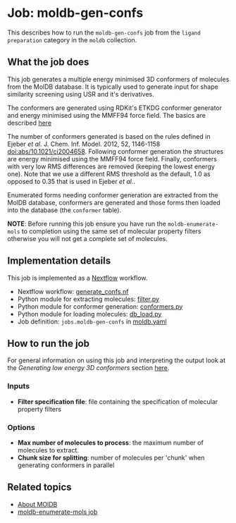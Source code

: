 # Job: moldb-gen-confs

This describes how to run the `moldb-gen-confs` job from the `ligand preparation` category in the `moldb` collection.

## What the job does

This job generates a multiple energy minimised 3D conformers of molecules from the MolDB database.
It is typically used to generate input for shape similarity screening using USR and it's derivatives.

The conformers are generated using RDKit's ETKDG conformer generator and energy minimised using the MMFF94 force field.
The basics are described [here](http://rdkit.org/docs/GettingStartedInPython.html#working-with-3d-molecules)

The number of conformers generated is based on the rules defined in Ejeber *et al.* J. Chem. Inf. Model. 2012, 52, 1146-1158
[doi:abs/10.1021/ci2004658](https://pubs.acs.org/doi/abs/10.1021/ci2004658).
Following conformer generation the structures are energy minimised using the MMFF94 force field. Finally, conformers with
very low RMS differences are removed (keeping the lowest energy one).  Note that we use a different RMS threshold as the
default, 1.0 as opposed to 0.35 that is used in Ejeber *et al.*.

Enumerated forms needing conformer generation are extracted from the MolDB database, conformers are generated and
those forms then loaded into the database (the `conformer` table).

**NOTE**: Before running this job ensure you have run the `moldb-enumerate-mols` to completion using the
same set of molecular property filters otherwise you will not get a complete set of molecules.

## Implementation details

This job is implemented as a [Nextflow](https://www.nextflow.io/) workflow.

* Nextflow workflow: [generate_confs.nf](/moldb/generate_confs.nf)
* Python module for extracting molecules: [filter.py](/moldb/filter.py)
* Python module for conformer generation: [conformers.py](/moldb/conformers.py)
* Python module for loading molecules: [db_load.py](/moldb/db_load.py)
* Job definition: `jobs.moldb-gen-confs` in [moldb.yaml](/data-manager/moldb.yaml)

## How to run the job

For general information on using this job and interpreting the output look at the *Generating low energy 3D conformers*
section [here](https://discourse.squonk.it/t/about-moldb/138).

### Inputs

* **Filter specification file**: file containing the specification of molecular property filters

### Options

* **Max number of molecules to process**: the maximum number of molecules to extract.
* **Chunk size for splitting**: number of molecules per 'chunk' when generating conformers in parallel

## Related topics

* [About MOlDB](https://discourse.squonk.it/t/about-moldb/138)
* [moldb-enumerate-mols job](moldb-enumerate-mols.md)